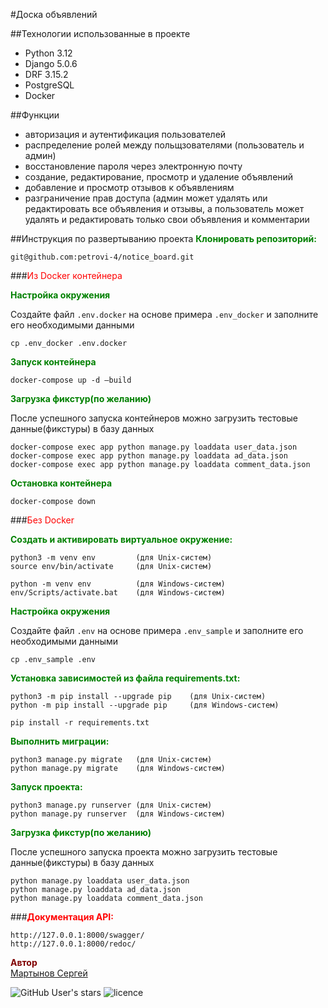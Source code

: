 #Доска объявлений


##Технологии использованные в проекте
- Python 3.12
- Django 5.0.6
- DRF 3.15.2
- PostgreSQL
- Docker

##Функции
- авторизация и аутентификация пользователей
- распределение ролей между польщзователями (пользователь и админ)
- восстановление пароля через электронную почту
- создание, редактирование, просмотр и удаление объявлений
- добавление и просмотр отзывов к объявлениям
- разграничение прав доступа (админ может удалять или редактировать все объявления и отзывы, а пользователь может удалять и редактировать только свои объявления и комментарии


##Инструкция по развертыванию проекта
**<span style="color:green">Клонировать репозиторий:</span>**

```
git@github.com:petrovi-4/notice_board.git
```

###<span style="color:red">Из Docker контейнера</span>

**<span style="color:green">Настройка окружения</span>**

Создайте файл `.env.docker` на основе примера `.env_docker` и заполните его необходимыми данными

```
cp .env_docker .env.docker
```

**<span style="color:green">Запуск контейнера</span>**

```
docker-compose up -d —build 
```

**<span style="color:green">Загрузка фикстур(по желанию)</span>**

После успешного запуска контейнеров можно загрузить тестовые данные(фикстуры) в базу данных

```
docker-compose exec app python manage.py loaddata user_data.json
docker-compose exec app python manage.py loaddata ad_data.json
docker-compose exec app python manage.py loaddata comment_data.json
```

**<span style="color:green">Остановка контейнера</span>**

```
docker-compose down
```


###<span style="color:red">Без Docker</span>

**<span style="color:green">Создать и активировать виртуальное окружение:</span>**

```
python3 -m venv env         (для Unix-систем)
source env/bin/activate     (для Unix-систем)
```
```
python -m venv env          (для Windows-систем)
env/Scripts/activate.bat    (для Windows-систем)
```

**<span style="color:green">Настройка окружения</span>**

Создайте файл `.env` на основе примера `.env_sample` и заполните его необходимыми данными

```
cp .env_sample .env
```

**<span style="color:green">Установка зависимостей из файла requirements.txt:</span>**

```
python3 -m pip install --upgrade pip    (для Unix-систем)
python -m pip install --upgrade pip     (для Windows-систем)
```
```
pip install -r requirements.txt
```

**<span style="color:green">Выполнить миграции:</span>**

```
python3 manage.py migrate   (для Unix-систем) 
python manage.py migrate    (для Windows-систем)
```

**<span style="color:green">Запуск проекта:</span>**

```
python3 manage.py runserver (для Unix-систем)
python manage.py runserver  (для Windows-систем)
```

**<span style="color:green">Загрузка фикстур(по желанию)</span>**

После успешного запуска проекта можно загрузить тестовые данные(фикстуры) в базу данных

```
python manage.py loaddata user_data.json
python manage.py loaddata ad_data.json
python manage.py loaddata comment_data.json
```

###**<span style="color:red">Документация API:</span>**

```
http://127.0.0.1:8000/swagger/
http://127.0.0.1:8000/redoc/
```


**<span style="color:maroon">Автор</span>**  
[Мартынов Сергей](https://github.com/petrovi-4)

![GitHub User's stars](https://img.shields.io/github/stars/petrovi-4?label=Stars&style=social)
![licence](https://img.shields.io/badge/licence-GPL--3.0-green)
